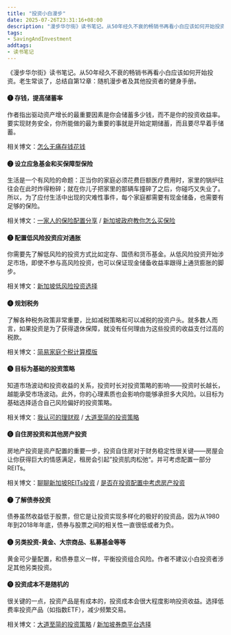 ```yaml
---
title: "投资小白漫步"
date: 2025-07-26T23:31:16+08:00
description: "漫步华尔街》读书笔记。从50年经久不衰的畅销书再看小白应该如何开始投资。老生常谈了，总结自第12章：随机漫步者及其他投资者的健身手册"
tags:
- SavingAndInvestment
addtags:
- 读书笔记
---
```


《漫步华尔街》读书笔记。从50年经久不衰的畅销书再看小白应该如何开始投资。老生常谈了，总结自第12章：随机漫步者及其他投资者的健身手册。

#### ❶ 存钱，提高储蓄率

作者指出驱动资产增长的最重要因素是你会储蓄多少钱，而不是你的投资收益率。要实现财务安全，你所能做的最为重要的事就是开始定期储蓄，而且要尽早着手储蓄。

相关博文：[怎么无痛存钱花钱](/cn/posts/save-and-spend-effortlessly/)

#### ❷ 设立应急基金和买保障型保险

生活是一个有风险的命题：正当你的家庭必须花费巨额医疗费用时，家里的锅炉往往会在此时炸得粉碎；就在你儿子把家里的那辆车撞碎了之后，你碰巧又失业了。所以，为了应付生活中出现的灾难性事件，每个家庭都需要有现金储备，也需要有足够的保险。

相关博文：[一家人的保险配置分享](/cn/posts/family-insurance-planning/) / [新加坡政府教你怎么买保险](/cn/posts/singapore-insurance-how-gov-do/)

#### ❸ 配置低风险投资应对通胀

你需要先了解低风险的投资方式比如定存、国债和货币基金。从低风险投资开始涉足市场，即使不参与高风险投资，也可以保证现金储备收益率跟得上通货膨胀的脚步。

相关博文：[新加坡低风险投资选择](/cn/posts/low-risk-investment/)

#### ❹ 规划税务

了解各种税务政策非常重要，比如减税策略和可以减税的投资户头。就多数人而言，如果投资是为了获得退休保障，就没有任何理由为这些投资的收益支付过高的税款。

相关博文：[简易家庭个税计算模版](/cn/posts/singapore-personal-income-tax-calculator-family/)

#### ❺ 目标为基础的投资策略

知道市场波动和投资收益的关系，投资时长对投资策略的影响——投资时长越长，越能承受市场波动。此外，你的心理素质也会影响你能够承担多大风险。以目标为基础选择适合自己风险偏好的投资策略。

相关博文：[我认可的理财观](/cn/posts/investment_mindset/) / [大道至简的投资策略](/cn/posts/in-pursuit-of-the-perfect-portfolio/)

#### ❻ 自住房投资和其他房产投资

房地产投资是资产配置的重要一步，投资自住房对于财务稳定性很关键——房屋会让你获得巨大的情感满足，租房会引起”投资肌肉松弛“。并可考虑配置一部分REITs。

相关博文：[聊聊新加坡REITs投资](/cn/posts/reits-investment/) / [是否在投资配置中考虑房产投资](/cn/posts/property-investment-for-retirement/)

#### ❼ 了解债券投资

债券虽然收益低于股票，但它是让投资实现多样化的极好的投资品，因为从1980年到2018年年底，债券与股票之间的相关性一直很低或者为负。

#### ❽ 另类投资-黄金、大宗商品、私募基金等等

黄金可少量配置，和债券意义一样，平衡投资组合风险。作者不建议小白投资者涉足其他另类投资。

#### ❾ 投资成本不是随机的

很关键的一点，投资产品是有成本的，投资成本会很大程度影响投资收益。选择低费率投资产品（如指数ETF），减少频繁交易。

相关博文：[大道至简的投资策略](/cn/posts/in-pursuit-of-the-perfect-portfolio/) / [新加坡券商平台选择](/cn/posts/singapore-brokerage-platform/)